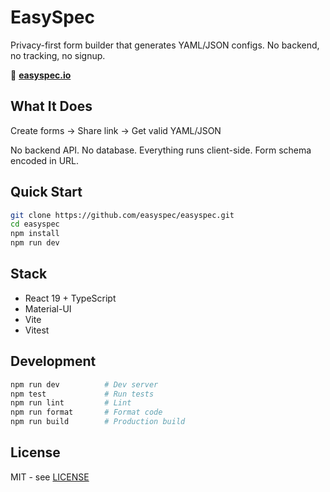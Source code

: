 # EasySpec

Privacy-first form builder that generates YAML/JSON configs. No backend, no tracking, no signup.

🚀 **[easyspec.io](https://easyspec.io)**

## What It Does

Create forms → Share link → Get valid YAML/JSON

No backend API. No database. Everything runs client-side. Form schema encoded in URL.

## Quick Start

```bash
git clone https://github.com/easyspec/easyspec.git
cd easyspec
npm install
npm run dev
```

## Stack

- React 19 + TypeScript
- Material-UI
- Vite
- Vitest

## Development

```bash
npm run dev          # Dev server
npm test             # Run tests
npm run lint         # Lint
npm run format       # Format code
npm run build        # Production build
```

## License

MIT - see [LICENSE](LICENSE)
